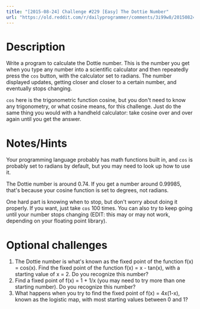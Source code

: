 ```yaml
---
title: "[2015-08-24] Challenge #229 [Easy] The Dottie Number"
url: "https://old.reddit.com/r/dailyprogrammer/comments/3i99w8/20150824_challenge_229_easy_the_dottie_number/"
---
```


# Description

Write a program to calculate the Dottie number. This is the number you get when you type any number into a scientific calculator and then repeatedly press the `cos` button, with the calculator set to radians. The number displayed updates, getting closer and closer to a certain number, and eventually stops changing.

`cos` here is the trigonometric function cosine, but you don't need to know any trigonometry, or what cosine means, for this challenge. Just do the same thing you would with a handheld calculator: take cosine over and over again until you get the answer.

# Notes/Hints

Your programming language probably has math functions built in, and `cos` is probably set to radians by default, but you may need to look up how to use it.

The Dottie number is around 0.74. If you get a number around 0.99985, that's because your cosine function is set to degrees, not radians.

One hard part is knowing when to stop, but don't worry about doing it properly. If you want, just take `cos` 100 times. You can also try to keep going until your number stops changing (EDIT: this may or may not work, depending on your floating point library).

# Optional challenges

1. The Dottie number is what's known as the fixed point of the function f(x) = cos(x). Find the fixed point of the function f(x) = x - tan(x), with a starting value of x = 2. Do you recognize this number?
1. Find a fixed point of f(x) = 1 + 1/x (you may need to try more than one starting number). Do you recognize this number?
1. What happens when you try to find the fixed point of f(x) = 4x(1-x), known as the logistic map, with most starting values between 0 and 1?